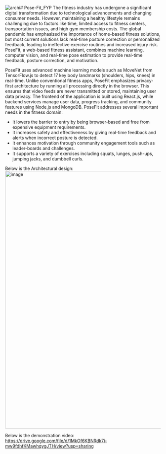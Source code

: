 ![archi](https://github.com/user-attachments/assets/48581ac2-ee2d-4623-a78b-fd0a4231f7f9)# Pose-Fit_FYP
The fitness industry has undergone a significant digital transformation due to technological advancements and changing consumer needs. However, maintaining a healthy lifestyle remains challenging due to factors like time, limited access to fitness centers, transportation issues, and high gym membership costs. The global pandemic has emphasized the importance of home-based fitness solutions, but most current solutions lack real-time posture correction or personalized feedback, leading to ineffective exercise routines and increased injury risk. PoseFit, a web-based fitness assistant, combines machine learning, computer vision, and real-time pose estimation to provide real-time feedback, posture correction, and motivation.

PoseFit uses advanced machine learning models such as MoveNet from TensorFlow.js to
detect 17 key body landmarks (shoulders, hips, knees) in real-time. Unlike conventional fitness
apps, PoseFit emphasizes privacy-first architecture by running all processing directly in the
browser. This ensures that video feeds are never transmitted or stored, maintaining user data
privacy. The frontend of the application is built using React.js, while backend services manage
user data, progress tracking, and community features using Node.js and MongoDB.
PoseFit addresses several important needs in the fitness domain:

* It lowers the barrier to entry by being browser-based and free from expensive equipment requirements.
* It increases safety and effectiveness by giving real-time feedback and alerts when incorrect posture is detected.
* It enhances motivation through community engagement tools such as leader-boards and challenges.
* It supports a variety of exercises including squats, lunges, push-ups, jumping jacks, and dumbbell curls.

Below is the Architectural design:
<img width="1163" height="829" alt="image" src="https://github.com/user-attachments/assets/95257c0a-f2e7-4b69-b36a-48b311d7c92a" />


Below is the demonstration video: 
https://drive.google.com/file/d/1MkOf6KBNRdk7i-mw9fdhfKMawhqygJTH/view?usp=sharing 
